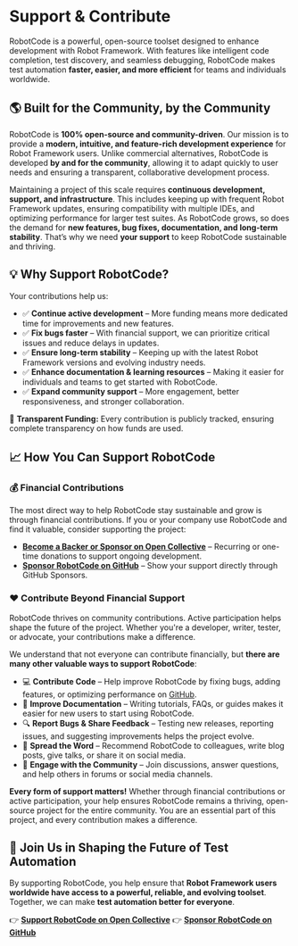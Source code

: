 # Support & Contribute

RobotCode is a powerful, open-source toolset designed to enhance development with Robot Framework. With features like intelligent code completion, test discovery, and seamless debugging, RobotCode makes test automation **faster, easier, and more efficient** for teams and individuals worldwide.

## 🌎 Built for the Community, by the Community

RobotCode is **100% open-source and community-driven**. Our mission is to provide a **modern, intuitive, and feature-rich development experience** for Robot Framework users. Unlike commercial alternatives, RobotCode is developed **by and for the community**, allowing it to adapt quickly to user needs and ensuring a transparent, collaborative development process.

Maintaining a project of this scale requires **continuous development, support, and infrastructure**. This includes keeping up with frequent Robot Framework updates, ensuring compatibility with multiple IDEs, and optimizing performance for larger test suites. As RobotCode grows, so does the demand for **new features, bug fixes, documentation, and long-term stability**. That’s why we need **your support** to keep RobotCode sustainable and thriving.

## 💡 Why Support RobotCode?

Your contributions help us:

- ✅ **Continue active development** – More funding means more dedicated time for improvements and new features.
- ✅ **Fix bugs faster** – With financial support, we can prioritize critical issues and reduce delays in updates.
- ✅ **Ensure long-term stability** – Keeping up with the latest Robot Framework versions and evolving industry needs.
- ✅ **Enhance documentation & learning resources** – Making it easier for individuals and teams to get started with RobotCode.
- ✅ **Expand community support** – More engagement, better responsiveness, and stronger collaboration.

💯 **Transparent Funding:** Every contribution is publicly tracked, ensuring complete transparency on how funds are used.

## 📈 How You Can Support RobotCode

### 💰 Financial Contributions

The most direct way to help RobotCode stay sustainable and grow is through financial contributions. If you or your company use RobotCode and find it valuable, consider supporting the project:

- **[Become a Backer or Sponsor on Open Collective](https://opencollective.com/robotcode)** – Recurring or one-time donations to support ongoing development.
- **[Sponsor RobotCode on GitHub](https://github.com/sponsors/robotcodedev)** – Show your support directly through GitHub Sponsors.

### ❤️ Contribute Beyond Financial Support

RobotCode thrives on community contributions. Active participation helps shape the future of the project. Whether you're a developer, writer, tester, or advocate, your contributions make a difference.

We understand that not everyone can contribute financially, but **there are many other valuable ways to support RobotCode**:

- 💻 **Contribute Code** – Help improve RobotCode by fixing bugs, adding features, or optimizing performance on [GitHub](https://github.com/robotcode-dev/robotcode).
- 📖 **Improve Documentation** – Writing tutorials, FAQs, or guides makes it easier for new users to start using RobotCode.
- 🔍 **Report Bugs & Share Feedback** – Testing new releases, reporting issues, and suggesting improvements helps the project evolve.
- 📢 **Spread the Word** – Recommend RobotCode to colleagues, write blog posts, give talks, or share it on social media.
- 🤝 **Engage with the Community** – Join discussions, answer questions, and help others in forums or social media channels.

**Every form of support matters!** Whether through financial contributions or active participation, your help ensures RobotCode remains a thriving, open-source project for the entire community. You are an essential part of this project, and every contribution makes a difference.

## 🚀 Join Us in Shaping the Future of Test Automation

By supporting RobotCode, you help ensure that **Robot Framework users worldwide have access to a powerful, reliable, and evolving toolset**. Together, we can make **test automation better for everyone**.

👉 **[Support RobotCode on Open Collective](https://opencollective.com/robotcode)**
👉 **[Sponsor RobotCode on GitHub](https://github.com/sponsors/robotcodedev)**
